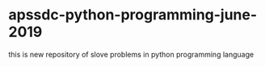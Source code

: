 # apssdc-python-programming-june-2019
this is new repository of slove problems in python programming language 
